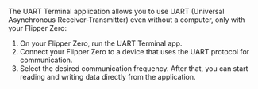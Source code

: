 The UART Terminal application allows you to use UART (Universal Asynchronous Receiver-Transmitter) even without a computer, only with your Flipper Zero:

1. On your Flipper Zero, run the UART Terminal app.
2. Connect your Flipper Zero to a device that uses the UART  protocol for communication.
3. Select the desired communication frequency. After that, you can start reading and writing data directly from the application.
